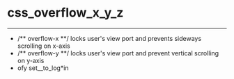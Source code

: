# css_overflow_x_y_z
----------------------------------------------------------------------------------------------------------------------------------------------
- /** overflow-x **/ locks user's view port and prevents sideways scrolling on x-axis
- /** overflow-y **/ locks user's view port and prevent vertical scrolling on y-axis
- ofy set__to_log*in 
